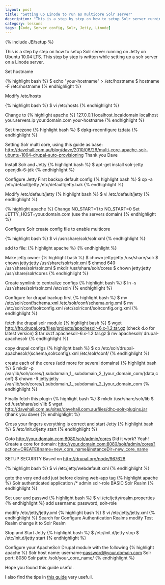 ```yaml
---
layout: post
title: "Setting up Linode to run as multicore Solr server"
description: "This is a step by step on how to setup Solr server running on Jetty on Ubuntu 10.04 LTS."
category: lessons
tags: [Code, Server config, Solr, Jetty, Linode]
---
```

{% include JB/setup %}

This is a step by step on how to setup Solr server running on Jetty on Ubuntu 10.04 LTS.
This step by step is written while setting up a solr server on a Linode server.

Set hostname

{% highlight bash %}
$ echo "your-hostname" > /etc/hostname
$ hostname -F /etc/hostname
{% endhighlight %} 

Modify /etc/hosts

{% highlight bash %}
$ vi /etc/hosts
{% endhighlight %}

Change to
{% highlight apache %}
127.0.0.1        localhost.localdomain        localhost
your.servers.ip    your.domain.com     your-hostname
{% endhighlight %}

Set timezone
{% highlight bash %}
$ dpkg-reconfigure tzdata
{% endhighlight %}

Setting Solr multi core, using this guide as base: http://davehall.com.au/blog/dave/2010/06/26/multi-core-apache-solr-ubuntu-1004-drupal-auto-provisioning
Thank you Dave

Install Solr and Jetty
{% highlight bash %}
$ apt-get install solr-jetty openjdk-6-jdk
{% endhighlight %}

Configure Jetty
First backup default config
{% highlight bash %}
$ cp -a /etc/default/jetty /etc/default/jetty.bak
{% endhighlight %}

Modify /etc/default/jetty
{% highlight bash %}
$ vi /etc/default/jetty
{% endhighlight %}

{% highlight apache %}
Change NO_START=1 to NO_START=0
Set JETTY_HOST=your.domain.com (use the servers domain)
{% endhighlight %}

Configure Solr
create config file to enable multicore

{% highlight bash %}
$ vi /usr/share/solr/solr.xml
{% endhighlight %}

add to file:
{% highlight apache %}
<solr persistent="true" sharedLib="lib">
 <cores adminPath="/admin/cores" shareSchema="true" adminHandler="au.com.davehall.solr.plugins.SolrCoreAdminHandler">
 </cores>
</solr>
{% endhighlight %}

Make jetty owner
{% highlight bash %}
$ chown jetty:jetty /usr/share/solr
$ chown jetty:jetty /usr/share/solr/solr.xml
$ chmod 640 /usr/share/solr/solr.xml
$ mkdir /usr/share/solr/cores
$ chown jetty:jetty /usr/share/solr/cores
{% endhighlight %}

Create symlink to centralize configs
{% highlight bash %}
$ ln -s /usr/share/solr/solr.xml /etc/solr/
{% endhighlight %}

Configure for drupal
backup first
{% highlight bash %}
$ mv /etc/solr/conf/schema.xml /etc/solr/conf/schema.orig.xml
$ mv /etc/solr/conf/solrconfig.xml /etc/solr/conf/solrconfig.orig.xml
{% endhighlight %}

fetch the drupal solr module
{% highlight bash %}
$ wget http://ftp.drupal.org/files/projects/apachesolr-6.x-1.2.tar.gz (check d.o for latest version)
$ tar xvzf apachesolr-6.x-1.2.tar.gz
$ mv apachesolr/ drupal-apachesolr
{% endhighlight %}

copy drupal configs
{% highlight bash %}
$ cp /etc/solr/drupal-apachesolr/{schema,solrconfig}.xml /etc/solr/conf/
{% endhighlight %}

create each of the cores (add more for several domains)
{% highlight bash %}
$ mkdir -p /var/lib/solr/cores/{,subdomain_1_,subdomain_2_}your_domain_com/{data,conf}
$ chown -R jetty:jetty /var/lib/solr/cores/{,subdomain_1_,subdomain_2_}your_domain_com
{% endhighlight %}

Finally fetch this plugin
{% highlight bash %}
$ mkdir /usr/share/solr/lib
$ cd /usr/share/solr/lib
$ wget http://davehall.com.au/sites/davehall.com.au/files/dhc-solr-plugins.jar (thank you dave)
{% endhighlight %}

Cross your fingers everything is correct and start Jetty
{% highlight bash %}
$ /etc/init.d/jetty start
{% endhighlight %}

Goto http://your.domain.com:8080/solr/admin/cores
Did it work? Yeah!
Create a core for domain: http://your.domain.com:8080/solr/admin/cores?action=CREATE&name=new_core_name&instanceDir=new_core_name

SETUP SECURITY
Based on http://drupal.org/node/967628

{% highlight bash %}
$ vi /etc/jetty/webdefault.xml
{% endhighlight %}

goto the very end
add just before closing web-app tag
{% highlight apache %}
<security-constraint>
  <web-resource-collection>
    <web-resource-name>Solr authenticated application</web-resource-name>
    <url-pattern>/*</url-pattern>
  </web-resource-collection>
  <auth-constraint>
    <role-name>admin</role-name>
    <role-name>solr-role</role-name>
  </auth-constraint>
</security-constraint>
<login-config>
  <auth-method>BASIC</auth-method>
  <realm-name>Solr Realm</realm-name>
</login-config>
{% endhighlight %}
  
Set user and passwd
{% highlight bash %}
$ vi /etc/jetty/realm.properties
{% endhighlight %}
add
username: password, solr-role

modify /etc/jetty/jetty.xml
{% highlight bash %}
$ vi /etc/jetty/jetty.xml
{% endhighlight %}
Search for Configure Authentication Realms
modify Test Realm change it to Solr Realm

Stop and Start Jetty
{% highlight bash %}
$ /etc/init.d/jetty stop
$ /etc/init.d/jetty start
{% endhighlight %}

Configure your ApacheSolr Drupal module with the following
{% highlight apache %}
Solr host name: username:password@your.domain.com
Solr port: 8080
Solr path: /solr/your_core_name/
{% endhighlight %}

Hope you found this guide useful.

I also find the tips in [this guide](http://rocktreesky.com/setting-new-server) very usefull.
